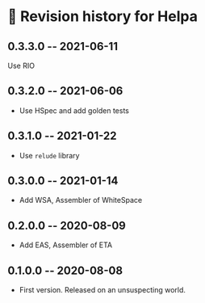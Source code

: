 # 📅 Revision history for Helpa

## 0.3.3.0 -- 2021-06-11

Use RIO

## 0.3.2.0  -- 2021-06-06

* Use HSpec and add golden tests

## 0.3.1.0  -- 2021-01-22

* Use `relude` library

## 0.3.0.0  -- 2021-01-14

* Add WSA, Assembler of WhiteSpace

## 0.2.0.0  -- 2020-08-09

* Add EAS, Assembler of ETA

## 0.1.0.0  -- 2020-08-08

* First version. Released on an unsuspecting world.
